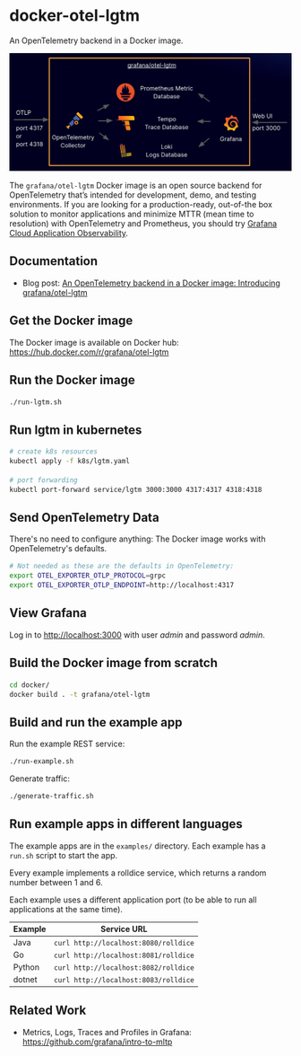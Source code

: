 # docker-otel-lgtm

An OpenTelemetry backend in a Docker image.

![Components included in the Docker image: OpenTelemetry collector, Prometheus, Tempo, Loki, Grafana](img/overview.png)

The `grafana/otel-lgtm` Docker image is an open source backend for OpenTelemetry that’s intended for development, demo, and testing environments. If you are looking for a production-ready, out-of-the box solution to monitor applications and minimize MTTR (mean time to resolution) with OpenTelemetry and Prometheus, you should try [Grafana Cloud Application Observability](https://grafana.com/products/cloud/application-observability/).

## Documentation

* Blog post: [An OpenTelemetry backend in a Docker image: Introducing grafana/otel-lgtm](https://grafana.com/blog/2024/03/13/an-opentelemetry-backend-in-a-docker-image-introducing-grafana/otel-lgtm/)

## Get the Docker image

The Docker image is available on Docker hub: https://hub.docker.com/r/grafana/otel-lgtm

## Run the Docker image

```sh
./run-lgtm.sh
```

## Run lgtm in kubernetes
```sh
# create k8s resources
kubectl apply -f k8s/lgtm.yaml

# port forwarding
kubectl port-forward service/lgtm 3000:3000 4317:4317 4318:4318
```

## Send OpenTelemetry Data

There's no need to configure anything: The Docker image works with OpenTelemetry's defaults.

```sh
# Not needed as these are the defaults in OpenTelemetry:
export OTEL_EXPORTER_OTLP_PROTOCOL=grpc
export OTEL_EXPORTER_OTLP_ENDPOINT=http://localhost:4317
```

## View Grafana

Log in to [http://localhost:3000](http://localhost:3000) with user _admin_ and password _admin_.

## Build the Docker image from scratch

```sh
cd docker/
docker build . -t grafana/otel-lgtm
```

## Build and run the example app

Run the example REST service:

```sh
./run-example.sh
```

Generate traffic:

```sh
./generate-traffic.sh
```

## Run example apps in different languages

The example apps are in the `examples/` directory.
Each example has a `run.sh` script to start the app.

Every example implements a rolldice service, which returns a random number between 1 and 6.

Each example uses a different application port (to be able to run all applications at the same time).

| Example | Service URL                           |
|---------|---------------------------------------|
| Java    | `curl http://localhost:8080/rolldice` |
| Go      | `curl http://localhost:8081/rolldice` |
| Python  | `curl http://localhost:8082/rolldice` |
| dotnet  | `curl http://localhost:8083/rolldice` |

## Related Work

* Metrics, Logs, Traces and Profiles in Grafana: https://github.com/grafana/intro-to-mltp